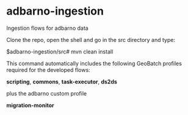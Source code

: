 adbarno-ingestion
=================

Ingestion flows for adbarno data

Clone the repo, open the shell and go in the src directory and type:

$adbarno-ingestion/src# mvn clean install

This command automatically includes the following GeoBatch profiles required for the developed flows:

**scripting**, **commons**, **task-executor**, **ds2ds**

plus the adbarno custom profile

**migration-monitor**
